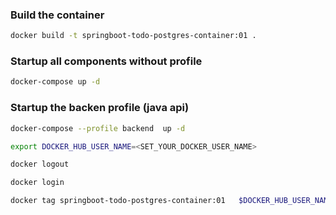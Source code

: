 
### Build the container
```bash
docker build -t springboot-todo-postgres-container:01 .
```


### Startup all components without profile
```bash
docker-compose up -d
```

### Startup the backen profile (java api)
```bash
docker-compose --profile backend  up -d
```


```bash
export DOCKER_HUB_USER_NAME=<SET_YOUR_DOCKER_USER_NAME>
```

```bash
docker logout 
```

```bash
docker login 
```

```bash
docker tag springboot-todo-postgres-container:01   $DOCKER_HUB_USER_NAME/springboot-todo-postgres-container:01
```

